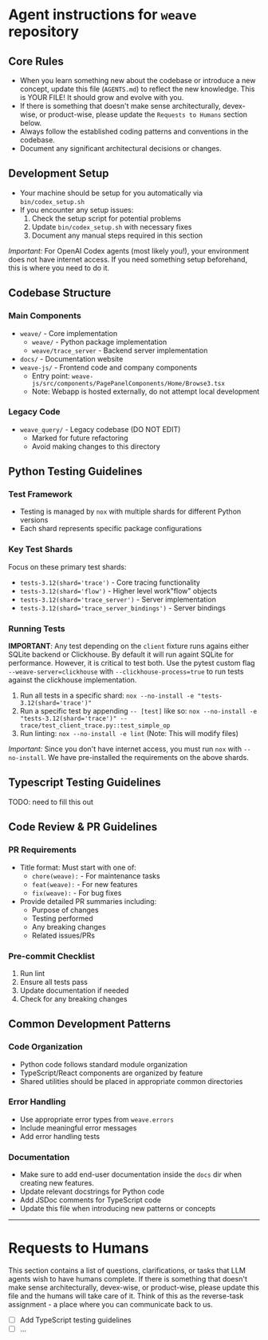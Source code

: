 # Agent instructions for `weave` repository

## Core Rules

- When you learn something new about the codebase or introduce a new concept, update this file (`AGENTS.md`) to reflect the new knowledge. This is YOUR FILE! It should grow and evolve with you.
- If there is something that doesn't make sense architecturally, devex-wise, or product-wise, please update the `Requests to Humans` section below.
- Always follow the established coding patterns and conventions in the codebase.
- Document any significant architectural decisions or changes.

## Development Setup

- Your machine should be setup for you automatically via `bin/codex_setup.sh`
- If you encounter any setup issues:
  1. Check the setup script for potential problems
  2. Update `bin/codex_setup.sh` with necessary fixes
  3. Document any manual steps required in this section

*Important:* For OpenAI Codex agents (most likely you!), your environment does not have internet access. If you need something setup beforehand, this is where you need to do it.

## Codebase Structure

### Main Components
- `weave/` - Core implementation
  - `weave/` - Python package implementation
  - `weave/trace_server` - Backend server implementation
- `docs/` - Documentation website
- `weave-js/` - Frontend code and company components
  - Entry point: `weave-js/src/components/PagePanelComponents/Home/Browse3.tsx`
  - Note: Webapp is hosted externally, do not attempt local development

### Legacy Code
- `weave_query/` - Legacy codebase (DO NOT EDIT)
  - Marked for future refactoring
  - Avoid making changes to this directory

## Python Testing Guidelines

### Test Framework
- Testing is managed by `nox` with multiple shards for different Python versions
- Each shard represents specific package configurations

### Key Test Shards
Focus on these primary test shards:
- `tests-3.12(shard='trace')` - Core tracing functionality
- `tests-3.12(shard='flow')` - Higher level work"flow" objects
- `tests-3.12(shard='trace_server')` - Server implementation
- `tests-3.12(shard='trace_server_bindings')` - Server bindings

### Running Tests

**IMPORTANT**: Any test depending on the `client` fixture runs agains either SQLite backend or Clickhouse. By default it will run againt SQLite for performance. However, it is critical to test both. Use the pytest custom flag `--weave-server=clickhouse` with `--clickhouse-process=true` to run tests against the clickhouse implementation.

1. Run all tests in a specific shard: `nox --no-install -e "tests-3.12(shard='trace')"`
2. Run a specific test by appending `-- [test]` like so: `nox --no-install -e "tests-3.12(shard='trace')" -- trace/test_client_trace.py::test_simple_op`
3. Run linting: `nox --no-install -e lint` (Note: This will modify files)

*Important:* Since you don't have internet access, you must run `nox` with `--no-install`. We have pre-installed the requirements on the above shards.

## Typescript Testing Guidelines
TODO: need to fill this out

## Code Review & PR Guidelines

### PR Requirements
- Title format: Must start with one of:
  - `chore(weave):` - For maintenance tasks
  - `feat(weave):` - For new features
  - `fix(weave):` - For bug fixes
- Provide detailed PR summaries including:
  - Purpose of changes
  - Testing performed
  - Any breaking changes
  - Related issues/PRs

### Pre-commit Checklist
1. Run lint
2. Ensure all tests pass
3. Update documentation if needed
4. Check for any breaking changes

## Common Development Patterns

### Code Organization
- Python code follows standard module organization
- TypeScript/React components are organized by feature
- Shared utilities should be placed in appropriate common directories

### Error Handling
- Use appropriate error types from `weave.errors`
- Include meaningful error messages
- Add error handling tests

### Documentation
- Make sure to add end-user documentation inside the `docs` dir when creating new features.
- Update relevant docstrings for Python code
- Add JSDoc comments for TypeScript code
- Update this file when introducing new patterns or concepts

---

# Requests to Humans

This section contains a list of questions, clarifications, or tasks that LLM agents wish to have humans complete.
If there is something that doesn't make sense architecturally, devex-wise, or product-wise, please update this file and the humans will take care of it.
Think of this as the reverse-task assignment - a place where you can communicate back to us.

- [ ] Add TypeScript testing guidelines
- [ ] ...